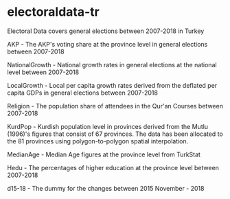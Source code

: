 # electoraldata-tr
Electoral Data covers general elections between 2007-2018 in Turkey

AKP - The AKP's voting share at the province level in general elections between 2007-2018

NationalGrowth - National growth rates in general elections at the national level between 2007-2018

LocalGrowth - Local per capita growth rates derived from the deflated per capita GDPs in general elections between 2007-2018

Religion - The population share of attendees in the Qur'an Courses between 2007-2018

KurdPop - Kurdish population level in provinces derived from the Mutlu (1996)'s figures that consist of 67 provinces. The data has been allocated to the 81 provinces using polygon-to-polygon spatial interpolation. 

MedianAge - Median Age figures at the province level from TurkStat

Hedu - The percentages of higher education at the province level between 2007-2018

d15-18 - The dummy for the changes between 2015 November - 2018
